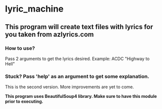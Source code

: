 # lyric_machine
## This program will create text files with lyrics for you taken from azlyrics.com

### How to use? 
Pass 2 arguments to get the lyrics desired.
Example: ACDC "Highway to Hell"

### Stuck? Pass 'help' as an argument to get some explanation.

This is the second version.
More improvements are yet to come.

**This program uses BeautifulSoup4 library. Make sure to have this module prior to executing.**
